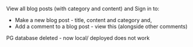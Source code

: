 View all blog posts (with category and content) and
Sign in to:
  - Make a new blog post - title, content and category and,
  - Add a comment to a blog post - view this (alongside other comments)

PG database deleted - now local/ deployed does not work 
